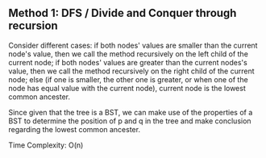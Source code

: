 ## Method 1: DFS / Divide and Conquer through recursion

Consider different cases: if both nodes' values are smaller than the current node's value, then we call the method recursively on the
left child of the current node; if both nodes' values are greater than the current nodes's value, then we call the method recursively
on the right child of the current node; else (if one is smaller, the other one is greater, or when one of the node has equal value 
with the current node), current node is the lowest common ancester.

Since given that the tree is a BST, we can make use of the properties of a BST to determine the position of p and q in the tree and make conclusion regarding the lowest common ancester.

Time Complexity: O(n)
